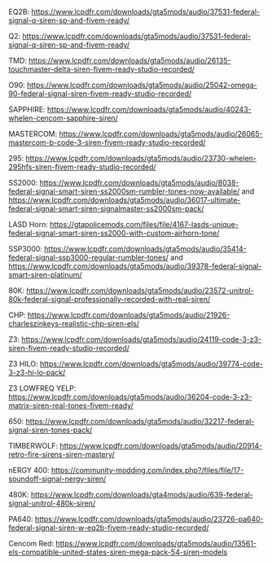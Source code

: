 EQ2B: https://www.lcpdfr.com/downloads/gta5mods/audio/37531-federal-signal-q-siren-sp-and-fivem-ready/

Q2: https://www.lcpdfr.com/downloads/gta5mods/audio/37531-federal-signal-q-siren-sp-and-fivem-ready/

TMD: https://www.lcpdfr.com/downloads/gta5mods/audio/26135-touchmaster-delta-siren-fivem-ready-studio-recorded/

O90: https://www.lcpdfr.com/downloads/gta5mods/audio/25042-omega-90-federal-signal-siren-fivem-ready-studio-recorded/

SAPPHIRE: https://www.lcpdfr.com/downloads/gta5mods/audio/40243-whelen-cencom-sapphire-siren/

MASTERCOM: https://www.lcpdfr.com/downloads/gta5mods/audio/26065-mastercom-b-code-3-siren-fivem-ready-studio-recorded/

295: https://www.lcpdfr.com/downloads/gta5mods/audio/23730-whelen-295hfs-siren-fivem-ready-studio-recorded/

SS2000: https://www.lcpdfr.com/downloads/gta5mods/audio/8038-federal-signal-smart-siren-ss2000sm-rumbler-tones-now-available/ and https://www.lcpdfr.com/downloads/gta5mods/audio/36017-ultimate-federal-signal-smart-siren-signalmaster-ss2000sm-pack/

LASD Horn: https://gtapolicemods.com/files/file/4167-lasds-unique-federal-signal-smart-siren-ss2000-with-custom-airhorn-tone/

SSP3000: https://www.lcpdfr.com/downloads/gta5mods/audio/35414-federal-signal-ssp3000-regular-rumbler-tones/ and https://www.lcpdfr.com/downloads/gta5mods/audio/39378-federal-signal-smart-siren-platinum/

80K: https://www.lcpdfr.com/downloads/gta5mods/audio/23572-unitrol-80k-federal-signal-professionally-recorded-with-real-siren/

CHP: https://www.lcpdfr.com/downloads/gta5mods/audio/21926-charleszinkeys-realistic-chp-siren-els/

Z3: https://www.lcpdfr.com/downloads/gta5mods/audio/24119-code-3-z3-siren-fivem-ready-studio-recorded/

Z3 HILO: https://www.lcpdfr.com/downloads/gta5mods/audio/39774-code-3-z3-hi-lo-pack/

Z3 LOWFREQ YELP: https://www.lcpdfr.com/downloads/gta5mods/audio/36204-code-3-z3-matrix-siren-real-tones-fivem-ready/

650: https://www.lcpdfr.com/downloads/gta5mods/audio/32217-federal-signal-siren-tones-pack/

TIMBERWOLF: https://www.lcpdfr.com/downloads/gta5mods/audio/20914-retro-fire-sirens-siren-mastery/

nERGY 400: https://community-modding.com/index.php?/files/file/17-soundoff-signal-nergy-siren/

480K: https://www.lcpdfr.com/downloads/gta4mods/audio/639-federal-signal-unitrol-480k-siren/

PA640: https://www.lcpdfr.com/downloads/gta5mods/audio/23726-pa640-federal-signal-siren-w-eq2b-fivem-ready-studio-recorded/

Cencom Red: https://www.lcpdfr.com/downloads/gta5mods/audio/13561-els-compatible-united-states-siren-mega-pack-54-siren-models